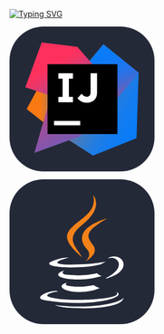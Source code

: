 <a href="https://git.io/typing-svg"><img src="https://readme-typing-svg.herokuapp.com?font=Fira+Code&weight=900&size=25&duration=2500&pause=100&color=3EC7CF&center=true&vCenter=true&multiline=true&repeat=false&width=600&height=80&lines=Hola+mi+nombre+es+Yair+;Pero+pueden+decirme+xdest23" alt="Typing SVG" /></a>




<svg xmlns="http://www.w3.org/2000/svg" width="256" height="256" fill="none" viewBox="0 0 256 256"><rect width="256" height="256" fill="#242938" rx="60"/><path fill="url(#paint0_linear_159_762)" d="M78.5714 184L30.2856 145.714L54.2856 101.143L123.143 128L78.5714 184Z"/><path fill="url(#paint1_linear_159_762)" d="M228 81.4285L224.286 197.143L147.429 228L101.143 198.286L168.857 128L139.143 63.1428L165.714 31.1428L228 81.4285Z"/><path fill="url(#paint2_linear_159_762)" d="M228 81.4285L167.143 153.429L139.143 63.1428L165.714 31.1428L228 81.4285Z"/><path fill="url(#paint3_linear_159_762)" d="M124.286 194L44 223.143L56.8571 178L73.7143 122.571L28 107.143L56.8571 28L119.714 35.7143L181.429 106.286L124.286 194Z"/><path fill="#000" d="M190.571 66.5715H67.1428V190H190.571V66.5715Z"/><path fill="#fff" d="M124.857 166.857H78.5713V174.571H124.857V166.857Z"/><path fill="#fff" d="M112 92.0001V82.5715H86.2856V92.0001H93.7142V124.286H86.2856V133.714H112V124.286H104.857V92.0001H112Z"/><path fill="#fff" d="M136.571 134.572C132.571 134.572 129.143 133.714 126.571 132.286C124 130.857 121.714 128.857 120 126.857L127.143 118.857C128.571 120.572 130 121.714 131.429 122.572C132.857 123.429 134.571 124 136.286 124C138.286 124 140 123.429 141.429 122C142.571 120.572 143.143 118.572 143.143 115.429V82.5715H154.571V116C154.571 119.143 154.286 121.714 153.429 124C152.571 126.286 151.429 128 149.714 129.714C148.286 131.143 146.286 132.572 144 133.143C141.714 134 139.429 134.572 136.571 134.572Z"/><defs><linearGradient id="paint0_linear_159_762" x1="30.256" x2="123.192" y1="142.541" y2="142.541" gradientUnits="userSpaceOnUse"><stop offset=".258" stop-color="#F97A12"/><stop offset=".459" stop-color="#B07B58"/><stop offset=".724" stop-color="#577BAE"/><stop offset=".91" stop-color="#1E7CE5"/><stop offset="1" stop-color="#087CFA"/></linearGradient><linearGradient id="paint1_linear_159_762" x1="101.621" x2="254.926" y1="99.086" y2="183.914" gradientUnits="userSpaceOnUse"><stop stop-color="#F97A12"/><stop offset=".072" stop-color="#CB7A3E"/><stop offset=".154" stop-color="#9E7B6A"/><stop offset=".242" stop-color="#757B91"/><stop offset=".334" stop-color="#537BB1"/><stop offset=".432" stop-color="#387CCC"/><stop offset=".538" stop-color="#237CE0"/><stop offset=".655" stop-color="#147CEF"/><stop offset=".792" stop-color="#0B7CF7"/><stop offset="1" stop-color="#087CFA"/></linearGradient><linearGradient id="paint2_linear_159_762" x1="208.651" x2="165.972" y1="150.615" y2="23.088" gradientUnits="userSpaceOnUse"><stop stop-color="#FE315D"/><stop offset=".078" stop-color="#CB417E"/><stop offset=".16" stop-color="#9E4E9B"/><stop offset=".247" stop-color="#755BB4"/><stop offset=".339" stop-color="#5365CA"/><stop offset=".436" stop-color="#386DDB"/><stop offset=".541" stop-color="#2374E9"/><stop offset=".658" stop-color="#1478F3"/><stop offset=".794" stop-color="#0B7BF8"/><stop offset="1" stop-color="#087CFA"/></linearGradient><linearGradient id="paint3_linear_159_762" x1="58.63" x2="186.639" y1="75.066" y2="286.8" gradientUnits="userSpaceOnUse"><stop stop-color="#FE315D"/><stop offset=".04" stop-color="#F63462"/><stop offset=".104" stop-color="#DF3A71"/><stop offset=".167" stop-color="#C24383"/><stop offset=".291" stop-color="#AD4A91"/><stop offset=".55" stop-color="#755BB4"/><stop offset=".917" stop-color="#1D76ED"/><stop offset="1" stop-color="#087CFA"/></linearGradient></defs></svg>

<svg xmlns="http://www.w3.org/2000/svg" width="256" height="256" fill="none" viewBox="0 0 256 256"><rect width="256" height="256" fill="#242938" rx="60"/><path fill="#fff" d="M101.634 182.619C101.634 182.619 93.9548 187.293 106.979 188.63C122.707 190.634 131.023 190.299 148.386 186.962C148.386 186.962 153.06 189.971 159.406 192.306C120.331 209.002 70.9089 191.304 101.634 182.619ZM96.6252 160.914C96.6252 160.914 88.2753 167.26 101.299 168.593C118.327 170.262 131.69 170.597 154.732 165.926C154.732 165.926 157.741 169.267 162.747 170.936C115.664 184.961 62.8975 172.269 96.6252 160.917V160.914ZM188.795 198.984C188.795 198.984 194.471 203.658 182.449 207.334C160.073 214.012 88.6104 216.019 68.5735 207.334C61.564 204.325 74.9197 199.982 79.2587 199.319C83.6012 198.317 85.9366 198.317 85.9366 198.317C78.2569 192.973 34.8424 209.337 63.8959 214.046C143.709 227.073 209.499 208.37 188.792 199.018L188.795 198.984ZM105.307 138.203C105.307 138.203 68.9052 146.888 92.2793 149.89C102.298 151.223 122 150.892 140.368 149.555C155.396 148.221 170.458 145.548 170.458 145.548C170.458 145.548 165.113 147.886 161.441 150.222C124.342 159.915 53.2107 155.573 73.5827 145.554C90.9526 137.204 105.307 138.203 105.307 138.203V138.203ZM170.423 174.604C207.83 155.234 190.46 136.534 178.438 138.873C175.429 139.54 174.096 140.207 174.096 140.207C174.096 140.207 175.097 138.203 177.436 137.54C201.145 129.19 219.849 162.586 169.757 175.61C169.757 175.61 170.092 175.275 170.423 174.608V174.604ZM108.979 227.364C145.046 229.703 200.147 226.03 201.484 208.995C201.484 208.995 198.817 215.673 171.764 220.683C141.042 226.359 102.968 225.692 80.5957 222.016C80.5957 222.016 85.2698 226.023 108.982 227.36L108.979 227.364Z"/><path fill="#F58219" d="M147.685 28C147.685 28 168.389 49.0388 127.983 80.7594C95.5891 106.472 120.632 121.168 127.983 137.861C108.948 120.833 95.2609 105.802 104.606 91.7762C118.331 71.0828 156.062 61.0644 147.685 28ZM137 123.842C146.683 134.862 134.333 144.881 134.333 144.881C134.333 144.881 159.044 132.195 147.692 116.494C137.338 101.466 129.324 94.1184 172.738 69.0689C172.738 69.0689 104.278 86.0968 137.007 123.835L137 123.842Z"/></svg>
